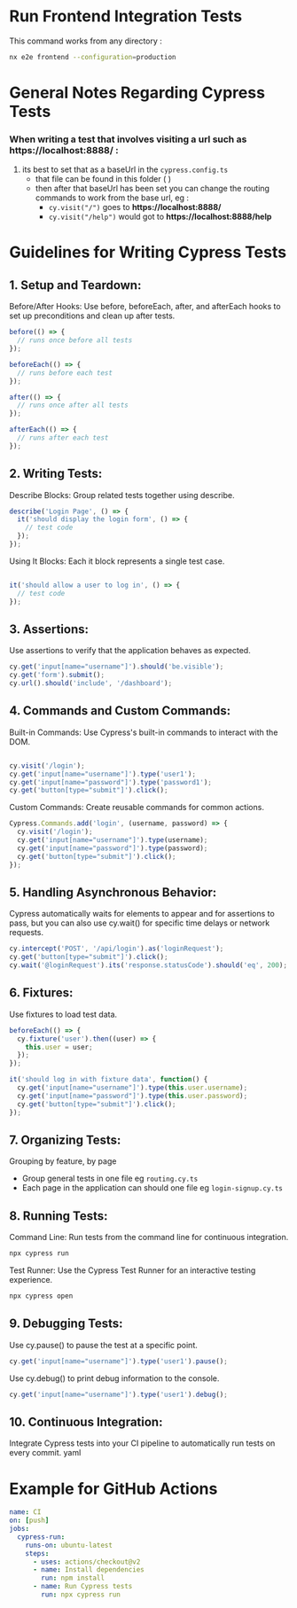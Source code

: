 
# Run Frontend Integration Tests
This command works from any directory :

 ```bash 
 nx e2e frontend --configuration=production 
 ```

# General Notes Regarding Cypress Tests

### When writing a test that involves visiting a url such as https://localhost:8888/ :

1. its best to set that as a baseUrl in the ```cypress.config.ts```
    - that file can be found in this folder ( )
    - then after that baseUrl has been set you can change the routing commands to work from the base url, eg :
      -  ```cy.visit("/")``` goes to **https://localhost:8888/**
      -  ```cy.visit("/help")``` would got to **https://localhost:8888/help**


# Guidelines for Writing Cypress Tests

## 1. Setup and Teardown:

Before/After Hooks: Use before, beforeEach, after, and afterEach hooks to set up preconditions and clean up after tests.

```javascript
before(() => {
  // runs once before all tests
});

beforeEach(() => {
  // runs before each test
});

after(() => {
  // runs once after all tests
});

afterEach(() => {
  // runs after each test
});
```

## 2. Writing Tests:
Describe Blocks: Group related tests together using describe.

```javascript
describe('Login Page', () => {
  it('should display the login form', () => {
    // test code
  });
});
```

Using It Blocks: Each it block represents a single test case.

```javascript

it('should allow a user to log in', () => {
  // test code
});
```

## 3. Assertions:
Use assertions to verify that the application behaves as expected.
```javascript
cy.get('input[name="username"]').should('be.visible');
cy.get('form').submit();
cy.url().should('include', '/dashboard');
```


## 4. Commands and Custom Commands:
Built-in Commands: Use Cypress's built-in commands to interact with the DOM.

```javascript

cy.visit('/login');
cy.get('input[name="username"]').type('user1');
cy.get('input[name="password"]').type('password1');
cy.get('button[type="submit"]').click();
```

Custom Commands: Create reusable commands for common actions.

```javascript
Cypress.Commands.add('login', (username, password) => {
  cy.visit('/login');
  cy.get('input[name="username"]').type(username);
  cy.get('input[name="password"]').type(password);
  cy.get('button[type="submit"]').click();
});
```

## 5. Handling Asynchronous Behavior:
Cypress automatically waits for elements to appear and for assertions to pass, but you can also use cy.wait() for specific time delays or network requests.
```javascript
cy.intercept('POST', '/api/login').as('loginRequest');
cy.get('button[type="submit"]').click();
cy.wait('@loginRequest').its('response.statusCode').should('eq', 200);
```


## 6. Fixtures:
Use fixtures to load test data.
```javascript
beforeEach(() => {
  cy.fixture('user').then((user) => {
    this.user = user;
  });
});

it('should log in with fixture data', function() {
  cy.get('input[name="username"]').type(this.user.username);
  cy.get('input[name="password"]').type(this.user.password);
  cy.get('button[type="submit"]').click();
});
```

## 7. Organizing Tests:
Grouping by feature, by page
- Group general tests in one file eg ```routing.cy.ts```
- Each page in the application can should one file eg ```login-signup.cy.ts``` 

## 8. Running Tests:
Command Line: Run tests from the command line for continuous integration.

```bash
npx cypress run
```

Test Runner: Use the Cypress Test Runner for an interactive testing experience.

```bash
npx cypress open
```

## 9. Debugging Tests:
Use cy.pause() to pause the test at a specific point.

```javascript
cy.get('input[name="username"]').type('user1').pause();
```

Use cy.debug() to print debug information to the console.

```javascript
cy.get('input[name="username"]').type('user1').debug();
```

## 10. Continuous Integration:
Integrate Cypress tests into your CI pipeline to automatically run tests on every commit.
yaml
# Example for GitHub Actions

```yaml
name: CI
on: [push]
jobs:
  cypress-run:
    runs-on: ubuntu-latest
    steps:
      - uses: actions/checkout@v2
      - name: Install dependencies
        run: npm install
      - name: Run Cypress tests
        run: npx cypress run
```